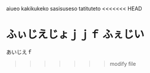 aiueo
kakikukeko
sasisuseso
tatituteto
<<<<<<< HEAD

ふぃじえじょｊｊｆ
ふぇじい
=======
あいじえｆ
>>>>>>> modify file
